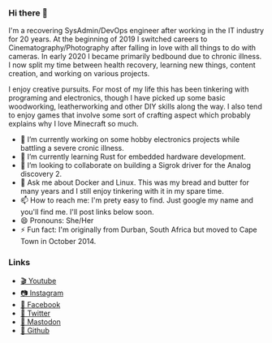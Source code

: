 ### Hi there 👋

I'm a recovering SysAdmin/DevOps engineer after working in the IT industry for 20 years. At the beginning of 2019 I switched careers to Cinematography/Photography after falling in love with all things to do with cameras. In early 2020 I became primarily bedbound due to chronic illness. I now split my time between health recovery, learning new things, content creation, and working on various projects.

I enjoy creative pursuits. For most of my life this has been tinkering with programing and electronics, though I have picked up some basic woodworking, leatherworking and other DIY skills along the way. I also tend to enjoy games that involve some sort of crafting aspect which probably explains why I love Minecraft so much.

- 🔭 I’m currently working on some hobby electronics projects while battling a severe cronic illness.
- 🌱 I’m currently learning Rust for embedded hardware development.
- 👯 I’m looking to collaborate on building a Sigrok driver for the Analog discovery 2.
- 💬 Ask me about Docker and Linux. This was my bread and butter for many years and I still enjoy tinkering with it in my spare time.
- 📫 How to reach me: I'm prety easy to find. Just google my name and you'll find me. I'll post links below soon.
- 😄 Pronouns: She/Her
- ⚡ Fun fact: I'm originally from Durban, South Africa but moved to Cape Town in October 2014.

### Links
- [🎬 Youtube](https://www.youtube.com/unakarlsen)
- [📷 Instagram](https://www.instagram.com/unakarlsen/)
- [👩 Facebook](https://www.facebook.com/Una-Karlsen-281583519190225/)
- [🐤 Twitter](https://twitter.com/smilyborg/)
- [🐘 Mastodon](https://mastodon.online/@UnaKarlsen)
- [🐙 Github](https://github.com/SmilyBorg/)

